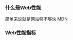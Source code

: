 ### 什么是Web性能
简单来说就是网站够不够快
[MDN](https://developer.mozilla.org/zh-CN/docs/Web/Performance)

### Web性能指标